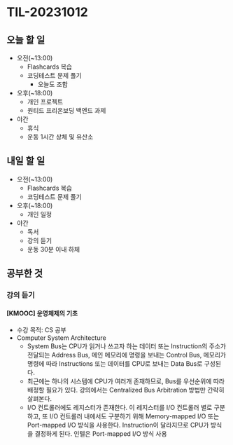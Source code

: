 # TIL-20231012

## 오늘 할 일

- 오전(~13:00)
  - Flashcards 복습
  - 코딩테스트 문제 풀기
    - 오늘도 조합
- 오후(~18:00)
  - 개인 프로젝트
  - 원티드 프리온보딩 백엔드 과제
- 야간
  - 휴식
  - 운동 1시간 상체 및 유산소

## 내일 할 일

- 오전(~13:00)
  - Flashcards 복습
  - 코딩테스트 문제 풀기
- 오후(~18:00)
  - 개인 일정
- 야간
  - 독서
  - 강의 듣기
  - 운동 30분 이내 하체

## 공부한 것

### 강의 듣기

#### [KMOOC] 운영체제의 기초

- 수강 목적: CS 공부
- Computer System Architecture
  - System Bus는 CPU가 읽거나 쓰고자 하는 데이터 또는 Instruction의 주소가 전달되는 Address Bus, 메인 메모리에 명령을 보내는 Control Bus, 메모리가 명령에 따라 Instructions 또는 데이터를 CPU로 보내는 Data Bus로 구성된다.
  - 최근에는 하나의 시스템에 CPU가 여러개 존재하므로, Bus를 우선순위에 따라 배정할 필요가 있다. 강의에서는 Centralized Bus Arbitration 방법만 간략히 살펴본다.
  - I/O 컨트롤러에도 레지스터가 존재한다. 이 레지스터를 I/O 컨트롤러 별로 구분하고, 또 I/O 컨트롤러 내에서도 구분하기 위해 Memory-mapped I/O 또는 Port-mapped I/O 방식을 사용한다. Instruction이 달라지므로 CPU가 방식을 결정하게 된다. 인텔은 Port-mapped I/O 방식 사용
